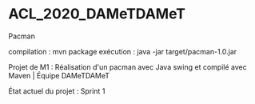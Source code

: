 # ACL_2020_DAMeTDAMeT
Pacman

compilation : mvn package
exécution : java -jar target/pacman-1.0.jar

Projet de M1 : Réalisation d'un pacman avec Java swing et compilé avec Maven |
Équipe DAMeTDAMeT

État actuel du projet : Sprint 1
